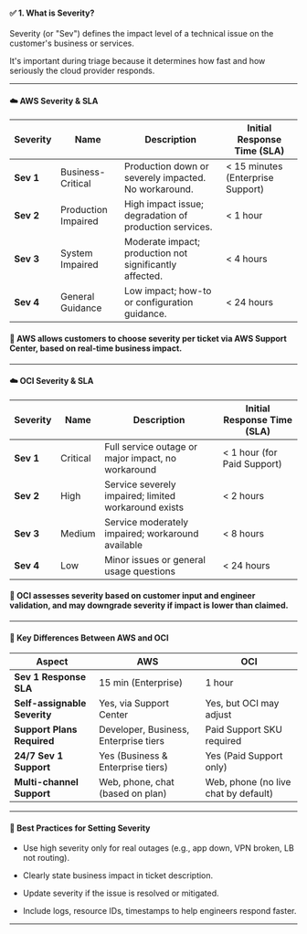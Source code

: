 
#### ✅ 1. What is Severity?

Severity (or "Sev") defines the impact level of a technical issue on the customer's business or services. 

It's important during triage because it determines how fast and how seriously the cloud provider responds.

---
#### ☁️ AWS Severity & SLA

| **Severity** | **Name**            | **Description**                                         | **Initial Response Time (SLA)**   |
| ------------ | ------------------- | ------------------------------------------------------- | --------------------------------- |
| **Sev 1**    | Business-Critical   | Production down or severely impacted. No workaround.    | < 15 minutes (Enterprise Support) |
| **Sev 2**    | Production Impaired | High impact issue; degradation of production services.  | < 1 hour                          |
| **Sev 3**    | System Impaired     | Moderate impact; production not significantly affected. | < 4 hours                         |
| **Sev 4**    | General Guidance    | Low impact; how-to or configuration guidance.           | < 24 hours                        |

#### 🧠 AWS allows customers to choose severity per ticket via AWS Support Center, based on real-time business impact.
---

#### ☁️ OCI Severity & SLA

| **Severity** | **Name** | **Description**                                      | **Initial Response Time (SLA)** |
| ------------ | -------- | ---------------------------------------------------- | ------------------------------- |
| **Sev 1**    | Critical | Full service outage or major impact, no workaround   | < 1 hour (for Paid Support)     |
| **Sev 2**    | High     | Service severely impaired; limited workaround exists | < 2 hours                       |
| **Sev 3**    | Medium   | Service moderately impaired; workaround available    | < 8 hours                       |
| **Sev 4**    | Low      | Minor issues or general usage questions              | < 24 hours                      |

#### 🧠 OCI assesses severity based on customer input and engineer validation, and may downgrade severity if impact is lower than claimed.

---

####  🎯 Key Differences Between AWS and OCI

| **Aspect**                   | **AWS**                               | **OCI**                              |
| ---------------------------- | ------------------------------------- | ------------------------------------ |
| **Sev 1 Response SLA**       | 15 min (Enterprise)                   | 1 hour                               |
| **Self-assignable Severity** | Yes, via Support Center               | Yes, but OCI may adjust              |
| **Support Plans Required**   | Developer, Business, Enterprise tiers | Paid Support SKU required            |
| **24/7 Sev 1 Support**       | Yes (Business & Enterprise tiers)     | Yes (Paid Support only)              |
| **Multi-channel Support**    | Web, phone, chat (based on plan)      | Web, phone (no live chat by default) |

---

#### 📌 Best Practices for Setting Severity

- Use high severity only for real outages (e.g., app down, VPN broken, LB not routing).

- Clearly state business impact in ticket description.

- Update severity if the issue is resolved or mitigated.

- Include logs, resource IDs, timestamps to help engineers respond faster.

---
